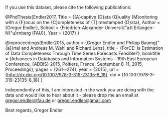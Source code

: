 If you use this dataset, please cite the following publications:

@PhdThesis{Endler2017,
  Title                    = {{A}daptive {D}ata {Q}uality {M}onitoring with a {F}ocus on the {C}ompleteness of {T}imestamped {D}ata},
  Author                   = {Gregor Endler},
  School                   = {Friedrich-Alexander-Universit{\"a}t Erlangen-N{\"u}rnberg (FAU)},
  Year                     = {2017}
}

@inproceedings{Endler2015,
  author    = {Gregor Endler and
               Philipp Baumg{\"{a}}rtel and
               Andreas M. Wahl and
               Richard Lenz},
  title     = {ForCE: Is Estimation of Data Completeness Through Time Series Forecasts
               Feasible?},
  booktitle = {Advances in Databases and Information Systems - 19th East European
               Conference, {ADBIS} 2015, Poitiers, France, September 8-11, 2015,
               Proceedings},
  pages     = {261--274},
  year      = {2015},
  url       = {http://dx.doi.org/10.1007/978-3-319-23135-8_18},
  doi       = {10.1007/978-3-319-23135-8_18}
}


Independently of this, I am interested in the work you are doing with the data und would like to hear about it - please drop me an email at gregor.endler@fau.de or gregor.endler@gmail.com

Best regards,
Gregor Endler
